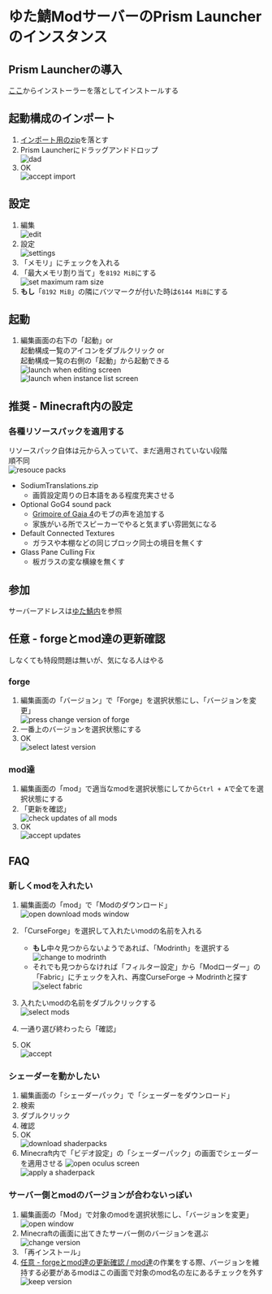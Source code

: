 # ゆた鯖ModサーバーのPrism Launcherのインスタンス

## Prism Launcherの導入

[ここ](https://prismlauncher.org)からインストーラーを落としてインストールする

## 起動構成のインポート

1. [インポート用のzip](./resource/instance/Modded%20Drill%200.3.0-1.23.0+1.20.1.forge.mrpack)を落とす
2. Prism Launcherにドラッグアンドドロップ\
![dad](./resource/dad.png)
3. OK\
![accept import](./resource/import.png)

## 設定

1. 編集\
![edit](./resource/edit.png)
2. 設定\
![settings](./resource/settings/settings.png)
3. 「メモリ」にチェックを入れる
4. 「最大メモリ割り当て」を`8192 MiB`にする\
![set maximum ram size](./resource/settings/ram.png)
5. **もし**「`8192 MiB`」の隣にバツマークが付いた時は`6144 MiB`にする

## 起動

1. 編集画面の右下の「起動」or\
起動構成一覧のアイコンをダブルクリック or\
起動構成一覧の右側の「起動」から起動できる\
![launch when editing screen](./resource/launch.png)\
![launch when instance list screen](./resource/launch2.png)

## 推奨 - Minecraft内の設定

### 各種リソースパックを適用する

リソースパック自体は元から入っていて、まだ適用されていない段階\
順不同\
![resouce packs](./resource/resouce_pack.png)

- SodiumTranslations.zip
  - 画質設定周りの日本語をある程度充実させる
- Optional GoG4 sound pack
  - [Grimoire of Gaia 4](https://www.curseforge.com/projects/228948)のモブの声を追加する
  - 家族がいる所でスピーカーでやると気まずい雰囲気になる
- Default Connected Textures
  - ガラスや本棚などの同じブロック同士の境目を無くす
- Glass Pane Culling Fix
  - 板ガラスの変な横線を無くす

## 参加

サーバーアドレスは[ゆた鯖内](https://discord.com/channels/610020293208965151/742789380569301023/1343827340123312208)を参照

## 任意 - forgeとmod達の更新確認

しなくても特段問題は無いが、気になる人はやる

### forge

1. 編集画面の「バージョン」で「Forge」を選択状態にし、「バージョンを変更」\
![press change version of forge](./resource/change_forge_version/press_change_version.png)
2. 一番上のバージョンを選択状態にする
3. OK\
![select latest version](./resource/change_forge_version/select_latest.png)

### mod達

1. 編集画面の「mod」で適当なmodを選択状態にしてから`Ctrl + A`で全てを選択状態にする
2. 「更新を確認」\
![check updates of all mods](./resource/update_mods/check_updates.png)
3. OK\
![accept updates](./resource/update_mods/accept_updates.png)

## FAQ

<!-- ### yuushyaがサーバー側と同じ2.2.2なのに接続できない

![fuck yuushya](./resource/fuckyuushya.png)\
現状、原因は一切不明であり、起動構成のエクスポート時にmods/.connectorフォルダを含めるか否かで日によって入れるかが変わることだけ分かっています。\
[.connectorフォルダ付属の起動構成](./resource/instance/Modded%20Hammer%20with%20.connector.zip)を落として[起動構成のインポート](#起動構成のインポート)からやり直して下さい。 -->

### 新しくmodを入れたい

1. 編集画面の「mod」で「Modのダウンロード」\
![open download mods window](./resource/download_mods/open_download_mods_window.png)
2. 「CurseForge」を選択して入れたいmodの名前を入れる
    - **もし**中々見つからないようであれば、「Modrinth」を選択する\
![change to modrinth](./resource/download_mods/change_to_modrinth.png)
    - それでも見つからなければ「フィルター設定」から「Modローダー」の「Fabric」にチェックを入れ、再度CurseForge -> Modrinthと探す\
![select fabric](./resource/download_mods/select_fabric.png)

3. 入れたいmodの名前をダブルクリックする\
![select mods](./resource/download_mods/select_mods.png)
4. 一通り選び終わったら「確認」
5. OK\
![accept](./resource/download_mods/accept.png)

### シェーダーを動かしたい

1. 編集画面の「シェーダーパック」で「シェーダーをダウンロード」
2. 検索
3. ダブルクリック
4. 確認
5. OK\
![download shaderpacks](./resource/apply_shaders/download_shaders.png)
6. Minecraft内で「ビデオ設定」の「シェーダーパック」の画面でシェーダーを適用させる
![open oculus screen](./resource/apply_shaders/open_oculus_screen.png)\
![apply a shaderpack](./resource/apply_shaders/apply.png)

### サーバー側とmodのバージョンが合わないっぽい

1. 編集画面の「Mod」で対象のmodを選択状態にし、「バージョンを変更」\
![open window](./resource/change_mod_version/open_window.png)
2. Minecraftの画面に出てきたサーバー側のバージョンを選ぶ\
![change version](./resource/change_mod_version/change_version.png)
3. 「再インストール」
4. [任意 - forgeとmod達の更新確認 / mod達](#mod達)の作業をする際、バージョンを維持する必要があるmodはこの画面で対象のmod名の左にあるチェックを外す\
![keep version](./resource/change_mod_version/keep_version.png)
